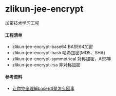 # zlikun-jee-encrypt
加密技术学习工程

#### 工程清单
- zlikun-jee-encrypt-base64	BASE64加密
- zlikun-jee-encrypt-hash 哈希加密(MD5、SHA)  
- zlikun-jee-encrypt-symmetrical 对称加密，AES等
- zlikun-jee-encrypt-rsa 非对称加密  

#### 参考资料
- [让你完全理解base64是怎么回事](https://segmentfault.com/a/1190000004533485)